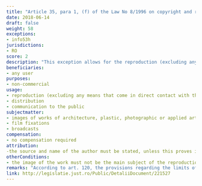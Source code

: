```yaml
---
title: "Article 35, para 1, (f) of the Law No 8/1996 on copyright and related rights"
date: 2018-06-14
draft: false
weight: 58
exceptions:
- info53h
jurisdictions:
- RO
score: 2
description: "This exception allows for the reproduction (excluding any means that come in direct contact with the work), distribution or communication to the public of the image of a work of architecture, plastic, photographic or applied art, permanently placed in public places, unless the image of the work is the main subject of such reproduction, distribution or communication and whether it is used for commercial purposes." 
beneficiaries:
- any user
purposes: 
- non-commercial
usage:
- reproduction (excluding any means that come in direct contact with the work)
- distribution 
- communication to the public
subjectmatter:
- images of works of architecture, plastic, photographic or applied art, permanently placed in public places
- film fixations
- broadcasts
compensation:
- no compensation required
attribution: 
-the source and name of the author must be stated, unless this proves impossible; in the case of works of plastic, photographic or architectural art, the place where the original is located must also be mentioned
otherConditions: 
- the image of the work must not be the main subject of the reproduction, distribution or communication 
remarks: "According to art. 120, the provisions regarding the limits of exercising copyright also apply accordingly to related rights. Under art. 134 they apply by analogy to broadcasting organizations."
link: http://legislatie.just.ro/Public/DetaliiDocument/221527
---
```

